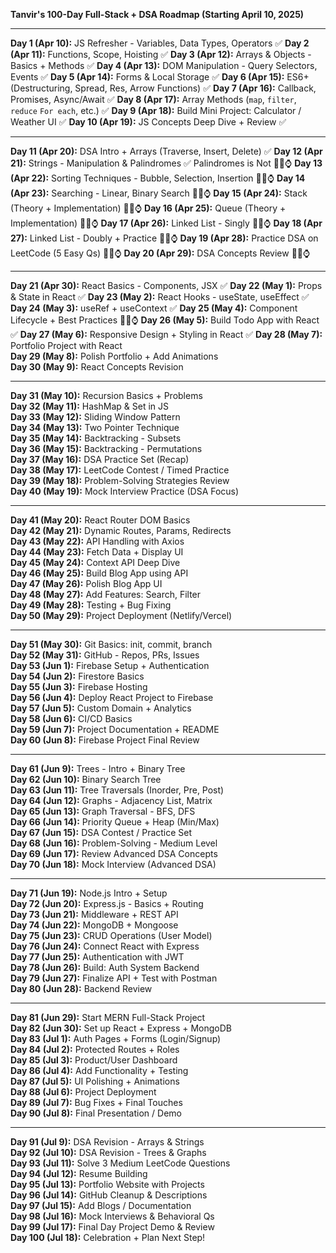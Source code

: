 **Tanvir's 100-Day Full-Stack + DSA Roadmap (Starting April 10, 2025)**

---

**Day 1 (Apr 10):** JS Refresher - Variables, Data Types, Operators  ✅
**Day 2 (Apr 11):** Functions, Scope, Hoisting ✅
**Day 3 (Apr 12):** Arrays & Objects - Basics + Methods  ✅
**Day 4 (Apr 13):** DOM Manipulation - Query Selectors, Events  ✅
**Day 5 (Apr 14):** Forms & Local Storage  ✅
**Day 6 (Apr 15):** ES6+ (Destructuring, Spread, Res, Arrow Functions)  ✅
**Day 7 (Apr 16):** Callback, Promises, Async/Await ✅
**Day 8 (Apr 17):** Array Methods (`map`, `filter`, `reduce` `For each`, etc.) ✅ 
**Day 9 (Apr 18):** Build Mini Project: Calculator / Weather UI  ✅
**Day 10 (Apr 19):** JS Concepts Deep Dive + Review ✅

---

**Day 11 (Apr 20):** DSA Intro + Arrays (Traverse, Insert, Delete)  ✅
**Day 12 (Apr 21):** Strings - Manipulation & Palindromes  ✅
Palindromes is Not 👀⏰⌚
**Day 13 (Apr 22):** Sorting Techniques - Bubble, Selection, Insertion  👀⏰⌚
**Day 14 (Apr 23):** Searching - Linear, Binary Search  👀⏰⌚
**Day 15 (Apr 24):** Stack (Theory + Implementation)  👀⏰⌚
**Day 16 (Apr 25):** Queue (Theory + Implementation)  👀⏰⌚
**Day 17 (Apr 26):** Linked List - Singly  👀⏰⌚
**Day 18 (Apr 27):** Linked List - Doubly + Practice  👀⏰⌚
**Day 19 (Apr 28):** Practice DSA on LeetCode (5 Easy Qs)  👀⏰⌚
**Day 20 (Apr 29):** DSA Concepts Review  👀⏰⌚

---

**Day 21 (Apr 30):** React Basics - Components, JSX  ✅
**Day 22 (May 1):** Props & State in React  ✅
**Day 23 (May 2):** React Hooks - useState, useEffect ✅ 
**Day 24 (May 3):** useRef + useContext  ✅
**Day 25 (May 4):** Component Lifecycle + Best Practices  👀⏰⌚
**Day 26 (May 5):** Build Todo App with React  ✅
**Day 27 (May 6):** Responsive Design + Styling in React ✅ 
**Day 28 (May 7):** Portfolio Project with React  
**Day 29 (May 8):** Polish Portfolio + Add Animations  
**Day 30 (May 9):** React Concepts Revision

---

**Day 31 (May 10):** Recursion Basics + Problems  
**Day 32 (May 11):** HashMap & Set in JS  
**Day 33 (May 12):** Sliding Window Pattern  
**Day 34 (May 13):** Two Pointer Technique  
**Day 35 (May 14):** Backtracking - Subsets  
**Day 36 (May 15):** Backtracking - Permutations  
**Day 37 (May 16):** DSA Practice Set (Recap)  
**Day 38 (May 17):** LeetCode Contest / Timed Practice  
**Day 39 (May 18):** Problem-Solving Strategies Review  
**Day 40 (May 19):** Mock Interview Practice (DSA Focus)

---

**Day 41 (May 20):** React Router DOM Basics  
**Day 42 (May 21):** Dynamic Routes, Params, Redirects  
**Day 43 (May 22):** API Handling with Axios  
**Day 44 (May 23):** Fetch Data + Display UI  
**Day 45 (May 24):** Context API Deep Dive  
**Day 46 (May 25):** Build Blog App using API  
**Day 47 (May 26):** Polish Blog App UI  
**Day 48 (May 27):** Add Features: Search, Filter  
**Day 49 (May 28):** Testing + Bug Fixing  
**Day 50 (May 29):** Project Deployment (Netlify/Vercel)

---

**Day 51 (May 30):** Git Basics: init, commit, branch  
**Day 52 (May 31):** GitHub - Repos, PRs, Issues  
**Day 53 (Jun 1):** Firebase Setup + Authentication  
**Day 54 (Jun 2):** Firestore Basics  
**Day 55 (Jun 3):** Firebase Hosting  
**Day 56 (Jun 4):** Deploy React Project to Firebase  
**Day 57 (Jun 5):** Custom Domain + Analytics  
**Day 58 (Jun 6):** CI/CD Basics  
**Day 59 (Jun 7):** Project Documentation + README  
**Day 60 (Jun 8):** Firebase Project Final Review

---

**Day 61 (Jun 9):** Trees - Intro + Binary Tree  
**Day 62 (Jun 10):** Binary Search Tree  
**Day 63 (Jun 11):** Tree Traversals (Inorder, Pre, Post)  
**Day 64 (Jun 12):** Graphs - Adjacency List, Matrix  
**Day 65 (Jun 13):** Graph Traversal - BFS, DFS  
**Day 66 (Jun 14):** Priority Queue + Heap (Min/Max)  
**Day 67 (Jun 15):** DSA Contest / Practice Set  
**Day 68 (Jun 16):** Problem-Solving - Medium Level  
**Day 69 (Jun 17):** Review Advanced DSA Concepts  
**Day 70 (Jun 18):** Mock Interview (Advanced DSA)

---

**Day 71 (Jun 19):** Node.js Intro + Setup  
**Day 72 (Jun 20):** Express.js - Basics + Routing  
**Day 73 (Jun 21):** Middleware + REST API  
**Day 74 (Jun 22):** MongoDB + Mongoose  
**Day 75 (Jun 23):** CRUD Operations (User Model)  
**Day 76 (Jun 24):** Connect React with Express  
**Day 77 (Jun 25):** Authentication with JWT  
**Day 78 (Jun 26):** Build: Auth System Backend  
**Day 79 (Jun 27):** Finalize API + Test with Postman  
**Day 80 (Jun 28):** Backend Review

---

**Day 81 (Jun 29):** Start MERN Full-Stack Project  
**Day 82 (Jun 30):** Set up React + Express + MongoDB  
**Day 83 (Jul 1):** Auth Pages + Forms (Login/Signup)  
**Day 84 (Jul 2):** Protected Routes + Roles  
**Day 85 (Jul 3):** Product/User Dashboard  
**Day 86 (Jul 4):** Add Functionality + Testing  
**Day 87 (Jul 5):** UI Polishing + Animations  
**Day 88 (Jul 6):** Project Deployment  
**Day 89 (Jul 7):** Bug Fixes + Final Touches  
**Day 90 (Jul 8):** Final Presentation / Demo

---

**Day 91 (Jul 9):** DSA Revision - Arrays & Strings  
**Day 92 (Jul 10):** DSA Revision - Trees & Graphs  
**Day 93 (Jul 11):** Solve 3 Medium LeetCode Questions  
**Day 94 (Jul 12):** Resume Building  
**Day 95 (Jul 13):** Portfolio Website with Projects  
**Day 96 (Jul 14):** GitHub Cleanup & Descriptions  
**Day 97 (Jul 15):** Add Blogs / Documentation  
**Day 98 (Jul 16):** Mock Interviews & Behavioral Qs  
**Day 99 (Jul 17):** Final Day Project Demo & Review  
**Day 100 (Jul 18):** Celebration + Plan Next Step!
